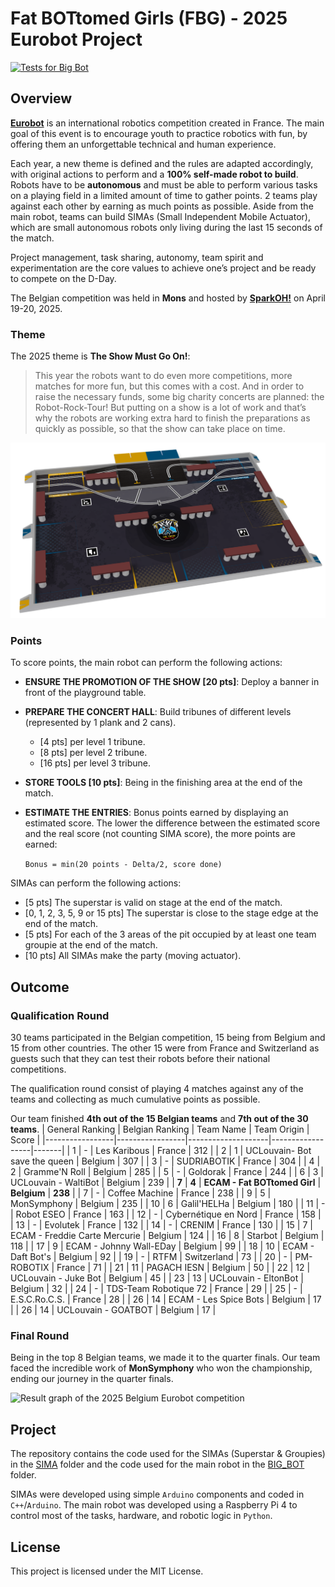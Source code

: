# Fat BOTtomed Girls (FBG) - 2025 Eurobot Project

[![Tests for Big Bot](https://github.com/NJurquet/FBG/actions/workflows/big_bot_tests.yml/badge.svg)](https://github.com/NJurquet/FBG/actions/workflows/big_bot_tests.yml)

## Overview

**[Eurobot](https://www.eurobot.org/eurobot-contest/)** is an international robotics competition created in France.
The main goal of this event is to encourage youth to practice robotics with fun, by offering them an unforgettable technical and human experience.

Each year, a new theme is defined and the rules are adapted accordingly, with original actions to perform and a **100% self-made robot to build**.
Robots have to be **autonomous** and must be able to perform various tasks on a playing field in a limited amount of time to gather points.
2 teams play against each other by earning as much points as possible.
Aside from the main robot, teams can build SIMAs (Small Independent Mobile Actuator), which are small autonomous robots only living during the last 15 seconds of the match.

Project management, task sharing, autonomy, team spirit and experimentation are the core values to achieve one’s project and be ready to compete on the D-Day.

The Belgian competition was held in **Mons** and hosted by **[SparkOH!](https://sparkoh.be/projet-robotixs/robotixs/)** on April 19-20, 2025.

### Theme

The 2025 theme is **The Show Must Go On!**:

> This year the robots want to do even more competitions, more matches for more fun, but this comes with a cost.
> And in order to raise the necessary funds, some big charity concerts are planned: the Robot-Rock-Tour!
> But putting on a show is a lot of work and that’s why the robots are working extra hard to finish the preparations as quickly as possible, so that the show can take place on time.

![Playground of the 2025 Eurobot competition](docs/playmat_2025.png)

### Points

To score points, the main robot can perform the following actions:

-   **ENSURE THE PROMOTION OF THE SHOW [20 pts]**: Deploy a banner in front of the playground table.
-   **PREPARE THE CONCERT HALL**: Build tribunes of different levels (represented by 1 plank and 2 cans).
    -   [4 pts] per level 1 tribune.
    -   [8 pts] per level 2 tribune.
    -   [16 pts] per level 3 tribune.
-   **STORE TOOLS [10 pts]**: Being in the finishing area at the end of the match.
-   **ESTIMATE THE ENTRIES**: Bonus points earned by displaying an estimated score. The lower the difference between the estimated score and the real score (not counting SIMA score), the more points are earned:

    `Bonus = min(20 points - Delta/2, score done)`

SIMAs can perform the following actions:

-   [5 pts] The superstar is valid on stage at the end of the match.
-   [0, 1, 2, 3, 5, 9 or 15 pts] The superstar is close to the stage edge at the end of the match.
-   [5 pts] For each of the 3 areas of the pit occupied by at least one team groupie at the end of the match.
-   [10 pts] All SIMAs make the party (moving actuator).

## Outcome

### Qualification Round

30 teams participated in the Belgian competition, 15 being from Belgium and 15 from other countries.
The other 15 were from France and Switzerland as guests such that they can test their robots before their national competitions.

The qualification round consist of playing 4 matches against any of the teams and collecting as much cumulative points as possible.

Our team finished **4th out of the 15 Belgian teams** and **7th out of the 30 teams**.
| General Ranking | Belgian Ranking | Team Name | Team Origin | Score |
|-----------------|-----------------|--------------------|------------------|-------|
| 1 | - | Les Karibous | France | 312 |
| 2 | 1 | UCLouvain- Bot save the queen | Belgium | 307 |
| 3 | - | SUDRIABOTIK | France | 304 |
| 4 | 2 | Gramme'N Roll | Belgium | 285 |
| 5 | - | Goldorak | France | 244 |
| 6 | 3 | UCLouvain - WaltiBot | Belgium | 239 |
| **7** | **4** | **ECAM - Fat BOTtomed Girl** | **Belgium** | **238** |
| 7 | - | Coffee Machine | France | 238 |
| 9 | 5 | MonSymphony | Belgium | 235 |
| 10 | 6 | Galil'HELHa | Belgium | 180 |
| 11 | - | Robot ESEO | France | 163 |
| 12 | - | Cybernétique en Nord | France | 158 |
| 13 | - | Evolutek | France | 132 |
| 14 | - | CRENIM | France | 130 |
| 15 | 7 | ECAM - Freddie Carte Mercurie | Belgium | 124 |
| 16 | 8 | Starbot | Belgium | 118 |
| 17 | 9 | ECAM - Johnny Wall-EDay | Belgium | 99 |
| 18 | 10 | ECAM - Daft Bot's | Belgium | 92 |
| 19 | - | RTFM | Switzerland | 73 |
| 20 | - | PM-ROBOTIX | France | 71 |
| 21 | 11 | PAGACH IESN | Belgium | 50 |
| 22 | 12 | UCLouvain - Juke Bot | Belgium | 45 |
| 23 | 13 | UCLouvain - EltonBot | Belgium | 32 |
| 24 | - | TDS-Team Robotique 72 | France | 29 |
| 25 | - | E.S.C.Ro.C.S. | France | 28 |
| 26 | 14 | ECAM - Les Spice Bots | Belgium | 17 |
| 26 | 14 | UCLouvain - GOATBOT | Belgium | 17 |

### Final Round

Being in the top 8 Belgian teams, we made it to the quarter finals.
Our team faced the incredible work of **MonSymphony** who won the championship, ending our journey in the quarter finals.

![Result graph of the 2025 Belgium Eurobot competition](docs/eurobot_2025_belgium_finals.png)

## Project

The repository contains the code used for the SIMAs (Superstar & Groupies) in the [SIMA](./SIMA) folder and the code used for the main robot in the [BIG_BOT](./BIG_BOT) folder.

SIMAs were developed using simple `Arduino` components and coded in `C++`/`Arduino`.
The main robot was developed using a Raspberry Pi 4 to control most of the tasks, hardware, and robotic logic in `Python`.

## License

This project is licensed under the MIT License.
